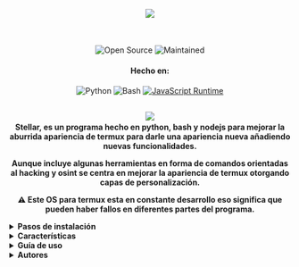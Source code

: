 <p align= "center"> <kbd> <img  src="https://i.pinimg.com/736x/14/a5/10/14a510a0b6ed784a07182d6c4ec003ba.jpg?semt=ais_hybrid&w=740"width="420"> </kbd><br><br>


##

<div align="center">

![Open Source](https://img.shields.io/badge/Open_Source-3DA639?style=for-the-badge&logo=open-source-initiative&logoColor=white) ![Maintained](https://img.shields.io/badge/Mentenido%20(Sí)-2ea44f?style=for-the-badge)

<h4>Hecho en:</h4>

![Python](https://img.shields.io/badge/Python-3776AB?style=for-the-badge&logo=python&logoColor=white)
![Bash](https://img.shields.io/badge/Shell_Script-121011?style=for-the-badge&logo=gnu-bash&logoColor=white)
[![JavaScript Runtime](https://img.shields.io/badge/JavaScript_Runtime-Node.js-yellow?style=for-the-badge&logo=javascript&logoColor=white&color=f7df1e&labelColor=000000)](https://nodejs.org/)


</div>

##

<div align="center">
    <img src="https://img.shields.io/badge/Stellar-6C00FF?style=for-the-badge&logo=stellar&logoColor=white&labelColor=121212"><br>
    <strong>Stellar, es un programa hecho en python, bash y nodejs para mejorar la aburrida apariencia de termux para darle una apariencia nueva añadiendo nuevas funcionalidades.

Aunque incluye algunas herramientas en forma de comandos orientadas al hacking y osint se centra en mejorar la apariencia de termux otorgando capas de personalización.

⚠️ Este OS para termux esta en constante desarrollo eso significa que pueden haber fallos en diferentes partes del programa.</strong>
  </div>


<details>
<summary><b>Pasos de instalación</b></summary>

Para instalar Stellar debe seguir los siguientes pasos:

```shell script
git clone https://github.com/Keiji821/Stellar
```

```shell script
cd Stellar
```

```shell script
bash install.sh
```

Al ejecutar el archivo `install.sh` se le abrirá una ventana de diálogo la cual es la siguiente:

![User](https://github.com/Keiji821/Stellar/blob/master/images%2Fuser.jpg)

En el campo que se muestra en la imagen es decir en el diálogo, deberá ingresar el nombre de usuario que desea usar en Stellar OS al ingresar el nombre usuario deseado debe dar clic o tocar el botón `[OK]` para continuar con la instalación.

Al continuar se le abrirá la siguiente ventana:

![Install](https://github.com/Keiji821/Stellar/blob/master/images%2Finstall.jpg)

En esta parte se empezarán a descargar las dependencias de Stellar OS y la configuración inicial.

Después se mostrará lo siguiente:

![Done](https://github.com/Keiji821/Stellar/blob/master/images%2Fdone.jpg)

La instalación se habrá completado y Stellar OS estará instalado en su termux al dar clic o tocar el botón `[OK]` su sesión de termux se reiniciará y mostrará un nuevo diseño para su terminal.

</details>

<details>
<summary><b>Características</b></summary>

Stellar OS ofrece una selección de comandos, orientados al osint y hacking, estos comandos son de uso opcional el propósito principal de este proyecto es darle una nueva cara a termux sin necesidad de nada complejo, los comandos (scripts) que incluye Stellar OS son los siguientes:

| Categoría      | Comando         | Descripción |
|----------------|-----------------|-------------|
| **Sistema**    | `reload`        | Recargar el banner |
|               | `ui`           | Personaliza el banner y sus colores |
|               | `uninstall`    | Desinstala Stellar |
|               | `update`       | Actualiza desde el repositorio de GitHub |
|               | `bash`         | Reinicia tu sesión de la terminal |
| **Utilidades** | `ia`           | Un servicio de AI desde una API gratuita |
|               | `ia-image`     | Generador de imágenes IA |
|               | `traductor`    | Traducción en tiempo real |
|               | `myip`         | Muestra tu IP real |
| **Osint**      | `ipinfo`       | Obtiene información de una IP |
|               | `urlinfo`      | Analizador de URL |
|               | `userfinder`   | Busca un nombre de usuario en diferentes páginas |
|               | `phoneinfo`    | Obtiene información de un número de teléfono |
|               | `metadatainfo` | Extrae metadatos de imágenes y documentos |
|               | `emailsearch`  | Búsqueda de emails |
| **Osint/Discord** | `userinfo`     | Obtiene información a partir de una ID |
|               | `serverinfo`   | Obtiene información sobre un servidor a partir de su ID |
|               | `searchinvites`| Busca invitaciones en páginas ingresando el nombre del servidor |
|               | `inviteinfo`   | Obtiene información sobre un enlace de invitación |
| **Osint/Instagram** | `profileinfo` | Obtiene los metadatos del perfil |
| **Pentesting** | `ddos`         | Realiza un ataque DDoS mediante la IP y puerto |

Stellar también incluye en segundo plano una capa de protección con TOR ejecutándose en todo momento en su termux para su anonimato.

</details>

<details>
<summary><b>Guía de uso</b></summary>

El uso es simple, se instala y empieza a usar su termux como normalmente lo hace y con el comandos `ui` puede modificar aspectos del banner ya sea hacer que se muestre el arte ascii que usted desee así como ponerle color y también un fondo ya sea de color blanco o cualquier otro.

El comando `ui` también permite modificar el tema de termux el tema de fondo ya sea para cambiar el fondo oscuro que tiene por uno blanco o azul.

</details>

<details>
<summary><b>Autores</b></summary>


- Keiji821 (Desarrollador)

<h4>Contactos:</h4>

<p align="left">
  <a href="https://discord.com/users/983476283491110932">
<img src="https://img.shields.io/badge/Discord-Keiji-%235865F2?style=for-the-badge&logo=discord&logoColor=white">
  </a>
</p>

</details>